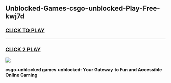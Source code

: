 
## Unblocked-Games-csgo-unblocked-Play-Free-kwj7d
<h3>
<a href="https://premium76.site?title=csgo-unblocked&ref=23A">CLICK TO PLAY</a></h3>
<hr>

<h3>
<a href="https://premium76.site?title=csgo-unblocked&ref=23A">CLICK 2 PLAY</a>
  
</h3>

<a href="https://premium76.site?title=csgo-unblocked&ref=23A"><img src="https://clearcache.store/games.png"></a>


**csgo-unblocked games unblocked: Your Gateway to Fun and Accessible Online Gaming**
